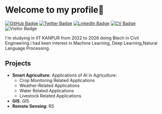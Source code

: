 
# Welcome to my profile👋

[![GitHub Badge](https://img.shields.io/badge/GitHub-yhimanshu22-blue?style=flat-square&logo=github)](https://github.com/yhimanshu22)
[![Twitter Badge](https://img.shields.io/badge/Twitter-YourTwitterHandle-blue?style=flat-square&logo=twitter)](https://twitter.com/yhimanshu22456)
[![LinkedIn Badge](https://img.shields.io/badge/LinkedIn-YourLinkedIn-blue?style=flat-square&logo=linkedin)](https://www.linkedin.com/in/yhimanshu22)
[![CV Badge](https://img.shields.io/badge/CV-YourCV-blue?style=flat-square&logo=data:image/png;base64,iVBORw0KGgoAAAANSUhEUgAAABAAAAAQCAYAAAAf8/9hAAAAB3RJTUUH5QsRDxsiSrqJjQAAAB1pVFh0Q29tbWVudAAAAAAAQ3JlYXRlZCB3aXRoIEdJTVBkLmUHAAAAWElEQVQ4y2NgGJgYGBg+M9KChIHxTjIys3NziwskVHyNjKSWBmSDBgTBIEmInYGBgYiMZFCVJlIBiVsJImUgOhgYGBg2ACNcAxm4i0EeSGrYwABnxiAA+Xkw/BiwAAAABJRU5ErkJggg==)](https://www.example.com)
![Visitor Badge](https://visitor-badge.glitch.me/badge?page_id=yhimanshu22.yhimanshu22)

I'm studying in IIT KANPUR from 2022 to 2026 doing Btech in Civil Engineering.i had keen interest in  Machine Learning, Deep Learning,Natural Language Processing.

## Projects

- **Smart Agriculture**: Applications of AI in Agriculture:
  - Crop Monitoring Related Applications
  - Weather-Related Applications
  - Water Related Applications
  - Livestock Related Applications
- **GIS**: GIS
- **Remote Sensing**: RS

